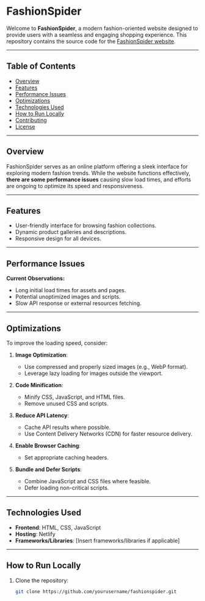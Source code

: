 # FashionSpider

Welcome to **FashionSpider**, a modern fashion-oriented website designed to provide users with a seamless and engaging shopping experience. This repository contains the source code for the [FashionSpider website](https://fashionspider.netlify.app/).

---

## Table of Contents
- [Overview](#overview)
- [Features](#features)
- [Performance Issues](#performance-issues)
- [Optimizations](#optimizations)
- [Technologies Used](#technologies-used)
- [How to Run Locally](#how-to-run-locally)
- [Contributing](#contributing)
- [License](#license)

---

## Overview

FashionSpider serves as an online platform offering a sleek interface for exploring modern fashion trends. While the website functions effectively, **there are some performance issues** causing slow load times, and efforts are ongoing to optimize its speed and responsiveness.

---

## Features
- User-friendly interface for browsing fashion collections.
- Dynamic product galleries and descriptions.
- Responsive design for all devices.

---

## Performance Issues

**Current Observations:**
- Long initial load times for assets and pages.
- Potential unoptimized images and scripts.
- Slow API response or external resources fetching.

---

## Optimizations

To improve the loading speed, consider:
1. **Image Optimization**:
   - Use compressed and properly sized images (e.g., WebP format).
   - Leverage lazy loading for images outside the viewport.

2. **Code Minification**:
   - Minify CSS, JavaScript, and HTML files.
   - Remove unused CSS and scripts.

3. **Reduce API Latency**:
   - Cache API results where possible.
   - Use Content Delivery Networks (CDN) for faster resource delivery.

4. **Enable Browser Caching**:
   - Set appropriate caching headers.

5. **Bundle and Defer Scripts**:
   - Combine JavaScript and CSS files where feasible.
   - Defer loading non-critical scripts.

---

## Technologies Used

- **Frontend**: HTML, CSS, JavaScript
- **Hosting**: Netlify
- **Frameworks/Libraries**: [Insert frameworks/libraries if applicable]

---

## How to Run Locally

1. Clone the repository:
   ```bash
   git clone https://github.com/yourusername/fashionspider.git
